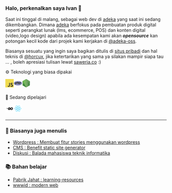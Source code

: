 ### Halo, perkenalkan saya Ivan 👋

Saat ini tinggal di malang, sebagai web dev di [adeka](adeka-indonesia.com/) yang saat ini sedang dikembangkan. Dimana [adeka](adeka-indonesia.com/) berfokus pada pembuatan produk digital seperti perangkat lunak (lms, ecommerce, POS) dan konten digital (video,logo design)  apabila ada kesempatan kami akan ***opensource*** kan potongan kecil kode dari projek kami kerjakan di [@adeka-oss](https://github.com/adeka-oss).

Biasanya sesuatu yang ingin saya bagikan ditulis di [situs pribadi](ffadilaputra.space) dan hal teknis di [@horcux](https://masih-hello-world.xyz/), jika ketertarikan yang sama ya silakan mampir siapa tau ... , boleh apresiasi tulisan lewat [saweria.co](https://saweria.co/ffadilaputra) :)


<!--
**ffadilaputra/ffadilaputra** is a ✨ _special_ ✨ repository because its `README.md` (this file) appears on your GitHub profile.

Here are some ideas to get you started:

- 🔭 I’m currently working on ...
- 🌱 I’m currently learning ...
- 🤔 I’m looking for help with ...
- 💬 Ask me about ...
- 📫 How to reach me: ...
- 😄 Pronouns: ...
- ⚡ Fun fact: ...
-->

⚙️ Teknologi yang biasa dipakai

<img align="left" alt="JavaScript" width="26px" src="https://raw.githubusercontent.com/github/explore/80688e429a7d4ef2fca1e82350fe8e3517d3494d/topics/javascript/javascript.png" />

<img align="left" alt="PHP" width="26px" src="https://raw.githubusercontent.com/github/explore/80688e429a7d4ef2fca1e82350fe8e3517d3494d/topics/php/php.png" />

<img align="left" alt="Node" width="26px" src="https://raw.githubusercontent.com/github/explore/80688e429a7d4ef2fca1e82350fe8e3517d3494d/topics/nodejs/nodejs.png" />

<br />
<br />

🔭 Sedang dipelajari

<img align="left" alt="JavaScript" width="26px" src="https://raw.githubusercontent.com/github/explore/80688e429a7d4ef2fca1e82350fe8e3517d3494d/topics/go/go.png" />
<img align="left" alt="JavaScript" width="26px" src="https://raw.githubusercontent.com/github/explore/80688e429a7d4ef2fca1e82350fe8e3517d3494d/topics/react/react.png" />

<br />
<br />

---

### 📕 Biasanya juga menulis

- [Wordpress : Membuat fitur stories menggunakan wordpress](https://masih-hello-world.xyz/membuat-fitur-stories-menggunakan-wordpress/)
- [CMS : Benefit static site generator](https://masih-hello-world.xyz/kekuatan-dari-static-site-generator/)
- [Diskusi : Balada mahasiswa teknik informatika](https://masih-hello-world.xyz/balada-mahasiswa-teknik-informatika/)

### 📚 Bahan belajar 
- [Pabrik Jahat : learning-resources](https://github.com/evilfactorylabs/learning-resources)
- [wwwid : modern web](https://wwwid.org/) 


